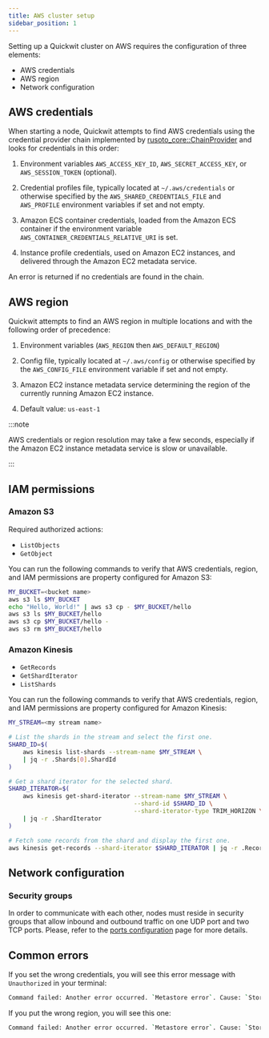 ```yaml
---
title: AWS cluster setup
sidebar_position: 1
---
```


Setting up a Quickwit cluster on AWS requires the configuration of three elements:
- AWS credentials
- AWS region
- Network configuration

## AWS credentials

When starting a node, Quickwit attempts to find AWS credentials using the credential provider chain implemented by [rusoto_core::ChainProvider](https://docs.rs/rusoto_credential/latest/rusoto_credential/struct.ChainProvider.html) and looks for credentials in this order:

1. Environment variables `AWS_ACCESS_KEY_ID`, `AWS_SECRET_ACCESS_KEY`, or `AWS_SESSION_TOKEN` (optional).

2. Credential profiles file, typically located at `~/.aws/credentials` or otherwise specified by the `AWS_SHARED_CREDENTIALS_FILE` and `AWS_PROFILE` environment variables if set and not empty.

3. Amazon ECS container credentials, loaded from the Amazon ECS container if the environment variable `AWS_CONTAINER_CREDENTIALS_RELATIVE_URI` is set.

4. Instance profile credentials, used on Amazon EC2 instances, and delivered through the Amazon EC2 metadata service.

An error is returned if no credentials are found in the chain.

## AWS region

Quickwit attempts to find an AWS region in multiple locations and with the following order of precedence:

1. Environment variables (`AWS_REGION` then `AWS_DEFAULT_REGION`)

2. Config file, typically located at `~/.aws/config` or otherwise specified by the `AWS_CONFIG_FILE` environment variable if set and not empty.

3. Amazon EC2 instance metadata service determining the region of the currently running Amazon EC2 instance.

4. Default value: `us-east-1`

:::note

AWS credentials or region resolution may take a few seconds, especially if the Amazon EC2 instance metadata service is slow or unavailable.

:::

## IAM permissions

### Amazon S3

Required authorized actions:
- `ListObjects`
- `GetObject`

You can run the following commands to verify that AWS credentials, region, and IAM permissions are property configured for Amazon S3:

```bash
MY_BUCKET=<bucket name>
aws s3 ls $MY_BUCKET
echo "Hello, World!" | aws s3 cp - $MY_BUCKET/hello
aws s3 ls $MY_BUCKET/hello
aws s3 cp $MY_BUCKET/hello -
aws s3 rm $MY_BUCKET/hello
```

### Amazon Kinesis

- `GetRecords`
- `GetShardIterator`
- `ListShards`

You can run the following commands to verify that AWS credentials, region, and IAM permissions are property configured for Amazon Kinesis:

```bash
MY_STREAM=<my stream name>

# List the shards in the stream and select the first one.
SHARD_ID=$(
    aws kinesis list-shards --stream-name $MY_STREAM \
    | jq -r .Shards[0].ShardId
)

# Get a shard iterator for the selected shard.
SHARD_ITERATOR=$(
    aws kinesis get-shard-iterator --stream-name $MY_STREAM \
                                   --shard-id $SHARD_ID \
                                   --shard-iterator-type TRIM_HORIZON \
    | jq -r .ShardIterator
)

# Fetch some records from the shard and display the first one.
aws kinesis get-records --shard-iterator $SHARD_ITERATOR | jq -r .Records[0]
```

## Network configuration

### Security groups

In order to communicate with each other, nodes must reside in security groups that allow inbound and outbound traffic on one UDP port and two TCP ports. Please, refer to the [ports configuration](/configuration/ports-config.md) page for more details.

## Common errors

If you set the wrong credentials, you will see this error message with `Unauthorized` in your terminal:

```bash
Command failed: Another error occurred. `Metastore error`. Cause: `StorageError(kind=Unauthorized, source=Failed to fetch object: s3://quickwit-dev/my-hdfs/metastore.json)`
```

If you put the wrong region, you will see this one:

```bash
Command failed: Another error occurred. `Metastore error`. Cause: `StorageError(kind=InternalError, source=Failed to fetch object: s3://your-bucket/your-index/metastore.json)`.
```
